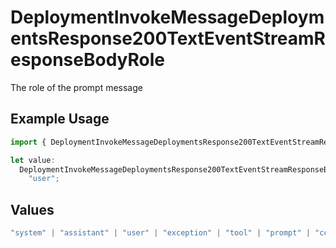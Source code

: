 # DeploymentInvokeMessageDeploymentsResponse200TextEventStreamResponseBodyRole

The role of the prompt message

## Example Usage

```typescript
import { DeploymentInvokeMessageDeploymentsResponse200TextEventStreamResponseBodyRole } from "@orq-ai/node/models/operations";

let value:
  DeploymentInvokeMessageDeploymentsResponse200TextEventStreamResponseBodyRole =
    "user";
```

## Values

```typescript
"system" | "assistant" | "user" | "exception" | "tool" | "prompt" | "correction" | "expected_output"
```